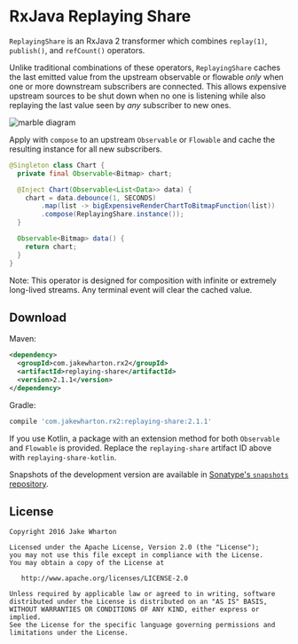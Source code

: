 RxJava Replaying Share
======================

`ReplayingShare` is an RxJava 2 transformer which combines `replay(1)`, `publish()`, and
`refCount()` operators.

Unlike traditional combinations of these operators, `ReplayingShare` caches the last emitted
value from the upstream observable or flowable *only* when one or more downstream subscribers are
connected. This allows expensive upstream sources to be shut down when no one is listening while
also replaying the last value seen by *any* subscriber to new ones.

![marble diagram](marbles.png)

Apply with `compose` to an upstream `Observable` or `Flowable` and cache the resulting instance for
all new subscribers.

```java
@Singleton class Chart {
  private final Observable<Bitmap> chart;

  @Inject Chart(Observable<List<Data>> data) {
    chart = data.debounce(1, SECONDS)
        .map(list -> bigExpensiveRenderChartToBitmapFunction(list))
        .compose(ReplayingShare.instance());
  }

  Observable<Bitmap> data() {
    return chart;
  }
}
```

Note: This operator is designed for composition with infinite or extremely long-lived streams. Any
terminal event will clear the cached value.


Download
--------

Maven:
```xml
<dependency>
  <groupId>com.jakewharton.rx2</groupId>
  <artifactId>replaying-share</artifactId>
  <version>2.1.1</version>
</dependency>
```
Gradle:
```groovy
compile 'com.jakewharton.rx2:replaying-share:2.1.1'
```

If you use Kotlin, a package with an extension method for both `Observable` and `Flowable` is
provided. Replace the `replaying-share` artifact ID above with `replaying-share-kotlin`.

Snapshots of the development version are available in [Sonatype's `snapshots` repository][snap].


License
-------

    Copyright 2016 Jake Wharton

    Licensed under the Apache License, Version 2.0 (the "License");
    you may not use this file except in compliance with the License.
    You may obtain a copy of the License at

       http://www.apache.org/licenses/LICENSE-2.0

    Unless required by applicable law or agreed to in writing, software
    distributed under the License is distributed on an "AS IS" BASIS,
    WITHOUT WARRANTIES OR CONDITIONS OF ANY KIND, either express or implied.
    See the License for the specific language governing permissions and
    limitations under the License.



 [snap]: https://oss.sonatype.org/content/repositories/snapshots/
